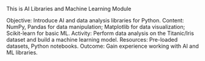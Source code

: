 This is AI Libraries and Machine Learning Module

Objective: Introduce AI and data analysis libraries for Python.
Content: NumPy, Pandas for data manipulation; Matplotlib for data visualization; Scikit-learn for basic ML.
Activity: Perform data analysis on the Titanic/Iris dataset and build a machine learning model.
Resources: Pre-loaded datasets, Python notebooks.
Outcome: Gain experience working with AI and ML libraries.
